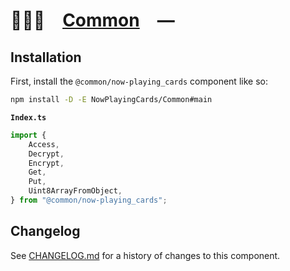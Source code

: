 # 👨🏻‍🏭 [Common] —

## Installation

First, install the `@common/now-playing_cards` component like so:

```sh
npm install -D -E NowPlayingCards/Common#main
```

**`Index.ts`**

```ts
import {
	Access,
	Decrypt,
	Encrypt,
	Get,
	Put,
	Uint8ArrayFromObject,
} from "@common/now-playing_cards";
```

[Common]: HTTPS://NPMJS.Org/@common/now-playing_cards

## Changelog

See [CHANGELOG.md](CHANGELOG.md) for a history of changes to this component.
